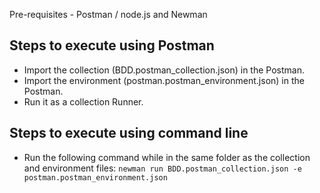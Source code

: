 Pre-requisites - Postman / node.js and Newman

## Steps to execute using Postman
* Import the collection (BDD.postman_collection.json) in the Postman.
* Import the environment (postman.postman_environment.json) in the Postman.
* Run it as a collection Runner.

## Steps to execute using command line
* Run the following command while in the same folder as the collection and environment files:
`newman run BDD.postman_collection.json -e postman.postman_environment.json`
